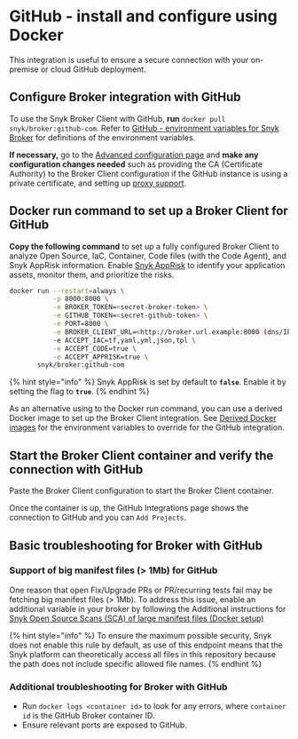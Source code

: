 # GitHub - install and configure using Docker

This integration is useful to ensure a secure connection with your on-premise or cloud GitHub deployment.

## Configure Broker integration with GitHub

To use the Snyk Broker Client with GitHub, **run** `docker pull snyk/broker:github-com`. Refer to [GitHub - environment variables for Snyk Broker](github-environment-variables-for-snyk-broker.md) for definitions of the environment variables.

**If necessary,** go to the [Advanced configuration page](../advanced-configuration-for-snyk-broker-docker-installation/) and **make any configuration changes needed** such as providing the CA (Certificate Authority) to the Broker Client configuration if the GitHub instance is using a private certificate, and setting up [proxy support](../advanced-configuration-for-snyk-broker-docker-installation/proxy-support-with-docker.md).&#x20;

## Docker run command to set up a Broker Client for GitHub

**Copy the following command** to set up a fully configured Broker Client to analyze Open Source, IaC, Container, Code files (with the Code Agent), and Snyk AppRisk information. Enable [Snyk AppRisk](../../../../manage-risk/snyk-apprisk/) to identify your application assets, monitor them, and prioritize the risks.

```bash
docker run --restart=always \
           -p 8000:8000 \
           -e BROKER_TOKEN=<secret-broker-token> \
           -e GITHUB_TOKEN=<secret-github-token> \
           -e PORT=8000 \
           -e BROKER_CLIENT_URL=<http://broker.url.example:8000 (dns/IP:port)> \
           -e ACCEPT_IAC=tf,yaml,yml,json,tpl \
           -e ACCEPT_CODE=true \
           -e ACCEPT_APPRISK=true \ 
       snyk/broker:github-com
```

{% hint style="info" %}
Snyk AppRisk is set by default to **`false`**. Enable it by setting the flag to **`true`**.
{% endhint %}

As an alternative using to the Docker run command, you can use a derived Docker image to set up the Broker Client integration. See [Derived Docker images](../derived-docker-images-for-broker-client-integrations-and-container-registry-agent.md) for the environment variables to override for the GitHub integration.

## Start the Broker Client container and verify the connection with GitHub

Paste the Broker Client configuration to start the Broker Client container.

Once the container is up, the GitHub Integrations page shows the connection to GitHub and you can `Add Projects`.

## Basic troubleshooting for Broker with GitHub

### **Support of big manifest files (> 1Mb) for GitHub**

One reason that open Fix/Upgrade PRs or PR/recurring tests fail may be fetching big manifest files (> 1Mb). To address this issue, enable an additional variable in your broker by following the Additional instructions for [Snyk Open Source Scans (SCA) of large manifest files (Docker setup) ](https://docs.snyk.io/enterprise-setup/snyk-broker/install-and-configure-snyk-broker/advanced-configuration-for-snyk-broker-docker-installation/snyk-open-source-scans-sca-of-large-manifest-files-docker-setup)&#x20;

{% hint style="info" %}
To ensure the maximum possible security, Snyk does not enable this rule by default, as use of this endpoint means that the Snyk platform can theoretically access all files in this repository because the path does not include specific allowed file names.
{% endhint %}

### **Additional troubleshooting for Broker with GitHub**

* Run `docker logs <container id>` to look for any errors, where `container id` is the GitHub Broker container ID.
* Ensure relevant ports are exposed to GitHub.
